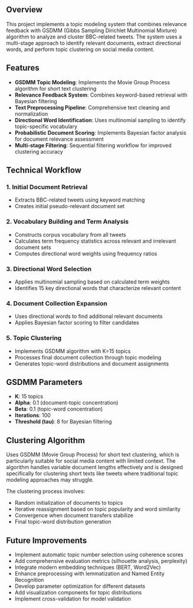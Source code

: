 ## Overview

This project implements a topic modeling system that combines relevance feedback with GSDMM (Gibbs Sampling Dirichlet Multinomial Mixture) algorithm to analyze and cluster BBC-related tweets. The system uses a multi-stage approach to identify relevant documents, extract directional words, and perform topic clustering on social media content.

## Features

- **GSDMM Topic Modeling**: Implements the Movie Group Process algorithm for short text clustering
- **Relevance Feedback System**: Combines keyword-based retrieval with Bayesian filtering
- **Text Preprocessing Pipeline**: Comprehensive text cleaning and normalization
- **Directional Word Identification**: Uses multinomial sampling to identify topic-specific vocabulary
- **Probabilistic Document Scoring**: Implements Bayesian factor analysis for document relevance assessment
- **Multi-stage Filtering**: Sequential filtering workflow for improved clustering accuracy

## Technical Workflow

### 1. Initial Document Retrieval
- Extracts BBC-related tweets using keyword matching
- Creates initial pseudo-relevant document set

### 2. Vocabulary Building and Term Analysis
- Constructs corpus vocabulary from all tweets
- Calculates term frequency statistics across relevant and irrelevant document sets
- Computes directional word weights using frequency ratios

### 3. Directional Word Selection
- Applies multinomial sampling based on calculated term weights
- Identifies 15 key directional words that characterize relevant content

### 4. Document Collection Expansion
- Uses directional words to find additional relevant documents
- Applies Bayesian factor scoring to filter candidates

### 5. Topic Clustering
- Implements GSDMM algorithm with K=15 topics
- Processes final document collection through topic modeling
- Generates topic-word distributions and document assignments

## GSDMM Parameters

- **K**: 15 topics
- **Alpha**: 0.1 (document-topic concentration)
- **Beta**: 0.1 (topic-word concentration)
- **Iterations**: 100
- **Threshold (tau)**: 8 for Bayesian filtering

## Clustering Algorithm

Uses GSDMM (Movie Group Process) for short text clustering, which is particularly suitable for social media content with limited context. The algorithm handles variable document lengths effectively and is designed specifically for clustering short texts like tweets where traditional topic modeling approaches may struggle.

The clustering process involves:
- Random initialization of documents to topics
- Iterative reassignment based on topic popularity and word similarity
- Convergence when document transfers stabilize
- Final topic-word distribution generation

## Future Improvements

- Implement automatic topic number selection using coherence scores
- Add comprehensive evaluation metrics (silhouette analysis, perplexity)
- Integrate modern embedding techniques (BERT, Word2Vec)
- Enhance preprocessing with lemmatization and Named Entity Recognition
- Develop parameter optimization for different datasets
- Add visualization components for topic distributions
- Implement cross-validation for model validation
